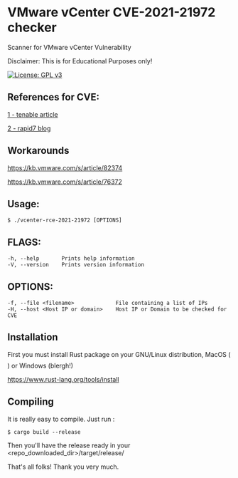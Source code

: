 # VMware vCenter CVE-2021-21972 checker
Scanner for VMware vCenter Vulnerability

Disclaimer: This is for Educational Purposes only!

[![License: GPL v3](https://img.shields.io/badge/License-GPL%20v3-blue.svg)](http://www.gnu.org/licenses/gpl-3.0)

## References for CVE:

  [1 - tenable article ](https://www.tenable.com/blog/cve-2021-21972-vmware-vcenter-server-remote-code-execution-vulnerability)

  [2 - rapid7 blog ](https://blog.rapid7.com/2021/02/24/vmware-vcenter-server-cve-2021-21972-remote-code-execution-vulnerability-what-you-need-to-know/)

## Workarounds

  https://kb.vmware.com/s/article/82374
  
  https://kb.vmware.com/s/article/76372

## Usage:

    $ ./vcenter-rce-2021-21972 [OPTIONS]

## FLAGS:

    -h, --help       Prints help information
    -V, --version    Prints version information

## OPTIONS:

    -f, --file <filename>             File containing a list of IPs
    -H, --host <Host IP or domain>    Host IP or Domain to be checked for CVE

## Installation

First you must install Rust package on your GNU/Linux distribution, MacOS ($$$$) or Windows (blergh!)

  https://www.rust-lang.org/tools/install

## Compiling 

It is really easy to compile. Just run :

    $ cargo build --release

Then you'll have the release ready in your <repo_downloaded_dir>/target/release/

That's all folks! Thank you very much.